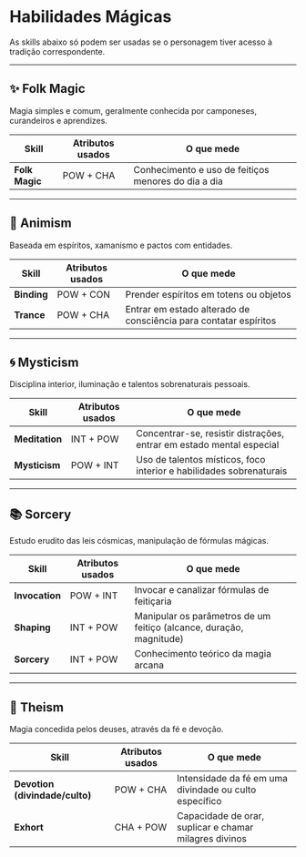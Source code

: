 # Habilidades Mágicas

As skills abaixo só podem ser usadas se o personagem tiver acesso à tradição correspondente.

---

## ✨ Folk Magic
Magia simples e comum, geralmente conhecida por camponeses, curandeiros e aprendizes.

| Skill | Atributos usados | O que mede |
|-------|------------------|------------|
| **Folk Magic** | POW + CHA | Conhecimento e uso de feitiços menores do dia a dia |

---

## 🌿 Animism
Baseada em espíritos, xamanismo e pactos com entidades.

| Skill | Atributos usados | O que mede |
|-------|------------------|------------|
| **Binding** | POW + CON | Prender espíritos em totens ou objetos |
| **Trance** | POW + CHA | Entrar em estado alterado de consciência para contatar espíritos |

---

## 🌀 Mysticism
Disciplina interior, iluminação e talentos sobrenaturais pessoais.

| Skill | Atributos usados | O que mede |
|-------|------------------|------------|
| **Meditation** | INT + POW | Concentrar-se, resistir distrações, entrar em estado mental especial |
| **Mysticism** | POW + INT | Uso de talentos místicos, foco interior e habilidades sobrenaturais |

---

## 📚 Sorcery
Estudo erudito das leis cósmicas, manipulação de fórmulas mágicas.

| Skill | Atributos usados | O que mede |
|-------|------------------|------------|
| **Invocation** | POW + INT | Invocar e canalizar fórmulas de feitiçaria |
| **Shaping** | INT + POW | Manipular os parâmetros de um feitiço (alcance, duração, magnitude) |
| **Sorcery** | INT + POW | Conhecimento teórico da magia arcana |

---

## 🙏 Theism
Magia concedida pelos deuses, através da fé e devoção.

| Skill | Atributos usados | O que mede |
|-------|------------------|------------|
| **Devotion (divindade/culto)** | POW + CHA | Intensidade da fé em uma divindade ou culto específico |
| **Exhort** | CHA + POW | Capacidade de orar, suplicar e chamar milagres divinos |

